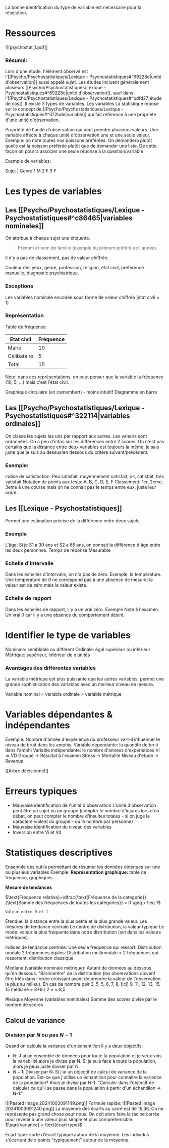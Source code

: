 La bonne identification du type de variable est nécessaire pour la résolution.

# Ressources
![[psychostat_1.pdf]]

### Résumé:
Lors d'une étude, l'élément observé est l'[[Psycho/Psychostatistiques/Lexique - Psychostatistiques#^69228e|unité d'observation]] aussi appelé *sujet*. Les études incluent généralement plusieurs [[Psycho/Psychostatistiques/Lexique - Psychostatistiques#^69228e|unité d'observation]], sauf dans l'[[Psycho/Psychostatistiques/Lexique - Psychostatistiques#^bdfd27|étude de cas]].
Il existe 3 types de variables. Les variables
La statistique repose sur le concept de [[Psycho/Psychostatistiques/Lexique - Psychostatistiques#^372bde|variable]] qui fait référence à une propriété d'une unité d'observation.

 Propriété de l'unité d'observation qui peut prendre plusieurs valeurs.
 Une variable affecte à chaque unité d'observation une et une seule valeur.
 Exemple: on note toutes nos boissons préférées. On demandera plutôt quelle est la boisson préférée plutôt que de demander une liste. De cette façon on pourra associer une seule réponse à la question/variable

Exemple de variables:

Sujet | Genre
1           M
2           F
3           F

# Les types de variables

## Les [[Psycho/Psychostatistiques/Lexique - Psychostatistiques#^c86465|variables nominales]]
On attribue à chaque sujet une étiquette.
> Prénom et nom de famille (exemple du prénom préféré de l'année).

Il n'y a pas de classement, pas de valeur chiffrée.

Couleur des yeux, genre, profession, religion, état civil, préférence manuelle, diagnostic psychiatrique.

### Exceptions
Les variables nominale encodée sous forme de valeur chiffrée (état civil = 1). 

### Représentation

Table de fréquence

| Etat civil  | Fréquence |
| ----------- | --------- |
| Marié       | 10        |
| Célibataire | 5         |
| Total       | 15        |
Note: dans ces représentations, on peut penser que la variable la fréquence (10, 5, ...) mais c'est l'état civil.

Graphique circulaire (en camembert) - moins intuitif
Diagramme en barre


## Les [[Psycho/Psychostatistiques/Lexique - Psychostatistiques#^322114|variables ordinales]]

On classe les sujets les uns par rapport aux autres. 
Les valeurs sont ordonnées.
On a peu d'infos sur les différences entre 2 scores.
On n'est pas certains que la distance entre deux variables est toujours la même, je sais juste que je suis au dessus/en dessous du critère suivant/précédent.
### Exemple: 
indice de satisfaction: 
	Peu satisfait, moyennement satisfait, ok, satisfait, très satisfait
Notation de points aux tests:
	A, B, C, D, E, F 
Classement:
	1er, 2eme, 3eme à une course mais on ne connait pas le temps entre eux, juste leur ordre.

## Les [[Lexique - Psychostatistiques]]
Permet une estimation précise de la différence entre deux sujets.

### Exemple
L'âge:
	Si je S1 a 30 ans et S2 a 65 ans, on connait la différence d'âge entre les deux personnes.
Temps de réponse
	Mesurable

### Echelle d'intervalle
Dans les échelles d'intervalle, on n'a pas de zéro. Exemple, la température.
Une température de 0 ne correspond pas à une absence de mesure; la valeur est de zéro mais la valeur existe.
### Echelle de rapport
Dans les échelles de rapport, il y a un vrai zéro. 
Exemple
	Note à l'examen. Un vrai 0 car il y a une absence du comportement désiré.


# Identifier le type de variables
Nominale: semblable ou différent
Ordinale: égal supérieur ou inférieur
Métrique: supérieur, inférieur de x unités 

### Avantages des différentes variables
La variable métrique est plus puissante que les autres variables, permet une grande sophistication des variables avec un meilleur niveau de mesure.

Variable nominal > variable ordinale > variable métrique

# Variables dépendantes & indépendantes

Exemple:
	Nombre d'année d'expérience du professeur va-t-il influencer le niveau de bruit dans les amphis.
	Variable dépendante: la quantité de bruit dans l'amphi
	Variable indépendante: le nombre d'années d'expériences
Vi => VD
Groupe -> Résultat à l'examen
Stress -> Mortalité
Niveau d'étude -> Revenus

[[Arbre décisionnel]]


# Erreurs typiques
- Mauvaise identification de l'unité d'observation
	L'unité d'observation peut être un sujet ou un groupe (compter le nombre d'injures lors d'un débat, on peut compter le nombre d'insultes totales - si on juge le caractère violent du groupe - ou le nombre par personne)
- Mauvaise identification du niveau des variables
- Inversion entre Vi et Vd


# Statistiques descriptives 
Ensemble des outils permettant de résumer les données obtenues sur une ou plusieus variables
Exemple: 
**Représentation graphique:**
	table de fréquence, graphiques

**Mesure de tendances**


$\text{Fréquence relative}=\dfrac{\text{Fréquence de la catégorie}}{\text{Somme des fréquences de toutes les catégories}} = 0 \geq x \leq 1$

	Valeur entre 0 et 1

Etendue: la distance entre la plus petite et la plus grande valeur.
Les mesures de tendance centrale
Le centre de distribution, la valeur typique
Le mode: valeur la plus fréquente dans notre distribution (svt dans les valeurs métriques). 

Indices de tendance centrale:
Une seule fréquence qui ressort: Distribution modale
2 fréquences égales: Distribution multimodale
\> 2 fréquences qui ressortent: distribution classique

Médiane (variable nominale métrique):
	Autant de données au dessous qu'en dessous. "Barricentre" de la distribution (les observations doivent être triés dans l'ordre croissant avant de prendre la valeur de l'observation la plus au milieu). En cas de nombre pair
3, 5, 5, 6, 7, 8, [ici] 9, 11, 12, 13, 15, 15
médiane = 8+9 / 2 =  = 8,5

#lexique Moyenne (variables nominales)
	Somme des scores divisé par le nombre de scores


## Calcul de variance
### Division par $N$ ou pas $N-1$
Quand on calcule la variance d'un échantillon il y a deux objectifs:
- $N$: J'ai un ensemble de données pour toute la population et je veux vois la variabilité alors je divise par N. Si je suis face à toute la population, alors je peux juste diviser par N.
- $N-1$: Diviser par N: Si j'ai un objectif de calcul de variance de la population. Est-ce que j'utilise un échantillon pour connaitre la variance de la population? Alors je divise par N-1. "Calculer dans l'objectif de calculer ce qu'il se passe dans la population à partir d'un échantillon => N-1."

![[Pasted image 20241003091149.png]]
Formule rapide:
![[Pasted image 20241003091240.png]]
La moyenne des écarts au carré est de 16,36. Ca ne représente pas grand chose pour nous. On doit alors faire la racine carrée pour revenir à une valeur plus simple et plus compréhensible. 
$\sqrt{variance} = \text{écart type}$

Ecart type: sorte d'écart typique autour de la moyenne. Les individus s'écartent de x points "typiquement" autour de la moyenne.









